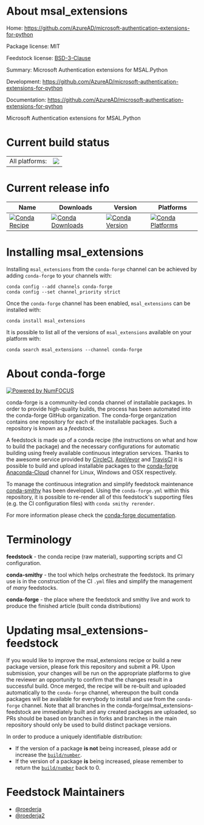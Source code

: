 About msal_extensions
=====================

Home: https://github.com/AzureAD/microsoft-authentication-extensions-for-python

Package license: MIT

Feedstock license: [BSD-3-Clause](https://github.com/conda-forge/msal_extensions-feedstock/blob/master/LICENSE.txt)

Summary: Microsoft Authentication extensions for MSAL.Python 

Development: https://github.com/AzureAD/microsoft-authentication-extensions-for-python

Documentation: https://github.com/AzureAD/microsoft-authentication-extensions-for-python

Microsoft Authentication extensions for MSAL.Python


Current build status
====================


<table><tr><td>All platforms:</td>
    <td>
      <a href="https://dev.azure.com/conda-forge/feedstock-builds/_build/latest?definitionId=7446&branchName=master">
        <img src="https://dev.azure.com/conda-forge/feedstock-builds/_apis/build/status/msal_extensions-feedstock?branchName=master">
      </a>
    </td>
  </tr>
</table>

Current release info
====================

| Name | Downloads | Version | Platforms |
| --- | --- | --- | --- |
| [![Conda Recipe](https://img.shields.io/badge/recipe-msal_extensions-green.svg)](https://anaconda.org/conda-forge/msal_extensions) | [![Conda Downloads](https://img.shields.io/conda/dn/conda-forge/msal_extensions.svg)](https://anaconda.org/conda-forge/msal_extensions) | [![Conda Version](https://img.shields.io/conda/vn/conda-forge/msal_extensions.svg)](https://anaconda.org/conda-forge/msal_extensions) | [![Conda Platforms](https://img.shields.io/conda/pn/conda-forge/msal_extensions.svg)](https://anaconda.org/conda-forge/msal_extensions) |

Installing msal_extensions
==========================

Installing `msal_extensions` from the `conda-forge` channel can be achieved by adding `conda-forge` to your channels with:

```
conda config --add channels conda-forge
conda config --set channel_priority strict
```

Once the `conda-forge` channel has been enabled, `msal_extensions` can be installed with:

```
conda install msal_extensions
```

It is possible to list all of the versions of `msal_extensions` available on your platform with:

```
conda search msal_extensions --channel conda-forge
```


About conda-forge
=================

[![Powered by NumFOCUS](https://img.shields.io/badge/powered%20by-NumFOCUS-orange.svg?style=flat&colorA=E1523D&colorB=007D8A)](http://numfocus.org)

conda-forge is a community-led conda channel of installable packages.
In order to provide high-quality builds, the process has been automated into the
conda-forge GitHub organization. The conda-forge organization contains one repository
for each of the installable packages. Such a repository is known as a *feedstock*.

A feedstock is made up of a conda recipe (the instructions on what and how to build
the package) and the necessary configurations for automatic building using freely
available continuous integration services. Thanks to the awesome service provided by
[CircleCI](https://circleci.com/), [AppVeyor](https://www.appveyor.com/)
and [TravisCI](https://travis-ci.com/) it is possible to build and upload installable
packages to the [conda-forge](https://anaconda.org/conda-forge)
[Anaconda-Cloud](https://anaconda.org/) channel for Linux, Windows and OSX respectively.

To manage the continuous integration and simplify feedstock maintenance
[conda-smithy](https://github.com/conda-forge/conda-smithy) has been developed.
Using the ``conda-forge.yml`` within this repository, it is possible to re-render all of
this feedstock's supporting files (e.g. the CI configuration files) with ``conda smithy rerender``.

For more information please check the [conda-forge documentation](https://conda-forge.org/docs/).

Terminology
===========

**feedstock** - the conda recipe (raw material), supporting scripts and CI configuration.

**conda-smithy** - the tool which helps orchestrate the feedstock.
                   Its primary use is in the construction of the CI ``.yml`` files
                   and simplify the management of *many* feedstocks.

**conda-forge** - the place where the feedstock and smithy live and work to
                  produce the finished article (built conda distributions)


Updating msal_extensions-feedstock
==================================

If you would like to improve the msal_extensions recipe or build a new
package version, please fork this repository and submit a PR. Upon submission,
your changes will be run on the appropriate platforms to give the reviewer an
opportunity to confirm that the changes result in a successful build. Once
merged, the recipe will be re-built and uploaded automatically to the
`conda-forge` channel, whereupon the built conda packages will be available for
everybody to install and use from the `conda-forge` channel.
Note that all branches in the conda-forge/msal_extensions-feedstock are
immediately built and any created packages are uploaded, so PRs should be based
on branches in forks and branches in the main repository should only be used to
build distinct package versions.

In order to produce a uniquely identifiable distribution:
 * If the version of a package **is not** being increased, please add or increase
   the [``build/number``](https://docs.conda.io/projects/conda-build/en/latest/resources/define-metadata.html#build-number-and-string).
 * If the version of a package **is** being increased, please remember to return
   the [``build/number``](https://docs.conda.io/projects/conda-build/en/latest/resources/define-metadata.html#build-number-and-string)
   back to 0.

Feedstock Maintainers
=====================

* [@roederja](https://github.com/roederja/)
* [@roederja2](https://github.com/roederja2/)


